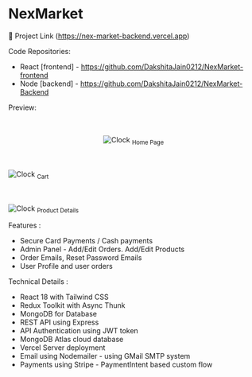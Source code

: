 # NexMarket


🔗 Project Link (https://nex-market-backend.vercel.app)


 Code Repositories:
- React [frontend] - https://github.com/DakshitaJain0212/NexMarket-frontend
- Node [backend] - https://github.com/DakshitaJain0212/NexMarket-Backend

Preview: 

<p align="center">  
  <br><br><img alt="Clock" src="./asset/img1.png">
  <sub>Home Page<sub>
</p>

<p align="center">
  
  <br><br><img alt="Clock" src="./asset/img3.png">
  <sub>Cart<sub>
</p>

<p align="center">
  
  <br><br><img alt="Clock" src="./asset/img2.png">
  <sub>Product Details<sub>
</p>


 Features :
- Secure Card Payments / Cash payments
- Admin Panel - Add/Edit Orders. Add/Edit Products
- Order Emails, Reset Password Emails
- User Profile and user orders

 Technical Details :
- React 18 with Tailwind CSS
- Redux Toolkit with Async Thunk
- MongoDB for Database
- REST API using Express
- API Authentication using JWT token
- MongoDB Atlas cloud database
- Vercel Server deployment
- Email using Nodemailer - using GMail SMTP system
- Payments using Stripe - PaymentIntent based custom flow